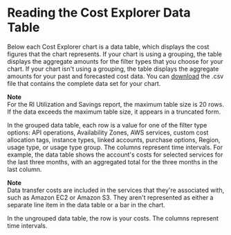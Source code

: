 # Reading the Cost Explorer Data Table<a name="ce-table"></a>

Below each Cost Explorer chart is a data table, which displays the cost figures that the chart represents\. If your chart is using a grouping, the table displays the aggregate amounts for the filter types that you choose for your chart\. If your chart isn't using a grouping, the table displays the aggregate amounts for your past and forecasted cost data\. You can [download](ce-download-csv.md) the \.csv file that contains the complete data set for your chart\.

**Note**  
For the RI Utilization and Savings report, the maximum table size is 20 rows\. If the data exceeds the maximum table size, it appears in a truncated form\. 

In the grouped data table, each row is a value for one of the filter type options: API operations, Availability Zones, AWS services, custom cost allocation tags, instance types, linked accounts, purchase options, Region, usage type, or usage type group\. The columns represent time intervals\. For example, the data table shows the account's costs for selected services for the last three months, with an aggregated total for the three months in the last column\. 

**Note**  
Data transfer costs are included in the services that they're associated with, such as Amazon EC2 or Amazon S3\. They aren't represented as either a separate line item in the data table or a bar in the chart\. 

In the ungrouped data table, the row is your costs\. The columns represent time intervals\.